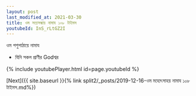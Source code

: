 ```yaml
---
layout: post
last_modified_at: 2021-03-30
title: ওম সত্যসন্ধায় নামায ১০৮ টাইমস
youtubeId: InS_rLtGZ2I
---
```

 
 
 ওম পশুপাঠায়ে নামায  
 
 -  যিনি সকল প্রাণীর Godশ্বর 
 
  
 
  
 
 
 
 
 
 


{% include youtubePlayer.html id=page.youtubeId %}
 
[Next]({{ site.baseurl }}{% link  split2/_posts/2019-12-16-ওম মহোৎসাহয় নামায ১০৮ টাইমস.md%})
 
